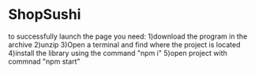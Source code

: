 # ShopSushi

to successfully launch the page you need:
  1)download the program in the archive
  2)unzip
  3)Open a terminal and find where the project is located
  4)install the library using the command "npm i"
  5)open project with commnad "npm start"
